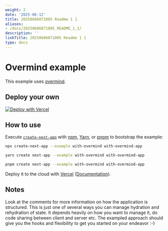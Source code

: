 ```yaml
---
weight: 2
date: '2025-06-12'
title: 20250606071005 Readme 1 1
aliases:
- /docs/20250606071005_README_1_1/
description: ''
linkTitle: 20250606071005 Readme 1 1
type: docs
---
```


# Overmind example

This example uses [overmind](https://overmindjs.org/?view=react&typescript=false).

## Deploy your own

[![Deploy with Vercel](https://vercel.com/button)](https://vercel.com/new/clone?repository-url=https://github.com/vercel/next.js/tree/canary/examples/with-overmind&project-name=with-overmind&repository-name=with-overmind)

## How to use

Execute [`create-next-app`](https://github.com/vercel/next.js/tree/canary/packages/create-next-app) with [npm](https://docs.npmjs.com/cli/init), [Yarn](https://yarnpkg.com/lang/en/docs/cli/create/), or [pnpm](https://pnpm.io) to bootstrap the example:

```bash
npx create-next-app --example with-overmind with-overmind-app
```

```bash
yarn create next-app --example with-overmind with-overmind-app
```

```bash
pnpm create next-app --example with-overmind with-overmind-app
```

Deploy it to the cloud with [Vercel](https://vercel.com/new?utm_source=github&utm_medium=readme&utm_campaign=next-example) ([Documentation](https://nextjs.org/docs/deployment)).

## Notes

Look at the comments for more information on how the application is structured. This is just one of several ways you can manage hydration and rehydration of state. It depends heavily on how you want to manage it, do code sharing between client and server etc. The exampled approach should give you the hooks and flexibility to get you started on your endeavor :-)
